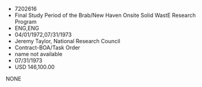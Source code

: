 * 7202616
* Final Study Period of the Brab/New Haven Onsite   Solid WastE Research Program
* ENG,ENG
* 04/01/1972,07/31/1973
* Jeremy Taylor, National Research Council
* Contract-BOA/Task Order
*   name not available
* 07/31/1973
* USD 146,100.00

NONE